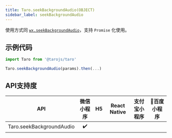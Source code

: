 ```yaml
---
title: Taro.seekBackgroundAudio(OBJECT)
sidebar_label: seekBackgroundAudio
---
```



使用方式同 [`wx.seekBackgroundAudio`](https://developers.weixin.qq.com/miniprogram/dev/api/wx.seekBackgroundAudio.html)，支持 `Promise` 化使用。

## 示例代码

```jsx
import Taro from '@tarojs/taro'

Taro.seekBackgroundAudio(params).then(...)
```



## API支持度


| API | 微信小程序 | H5 | React Native | 支付宝小程序 | 百度小程序 |
| :-: | :-: | :-: | :-: | :-: | :-: |
| Taro.seekBackgroundAudio | ✔️ |  |  |

